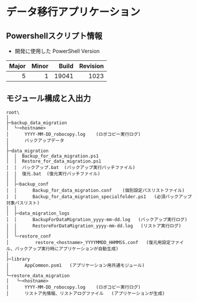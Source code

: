 # データ移行アプリケーション

## Powershellスクリプト情報

* 開発に使用した PowerShell Version

| Major | Minor | Build | Revision |
| ---: | ---: | ---: | ---: |
| 5 | 1 | 19041 | 1023 |

## モジュール構成と入出力

```CMD
root\
│
├─backup_data_migration
│  └─<hostname>
│      YYYY-MM-DD_robocopy.log    (ロボコピー実行ログ)
│      バックアップデータ
│      
├─data_migration
│  │  Backup_for_data_migration.ps1
│  │  Restore_for_data_migration.ps1
│  │  バックアップ.bat  (バックアップ実行バッチファイル)
│  │  復元.bat  (復元実行バッチファイル)
│  │  
│  ├─backup_conf
│  │      Backup_for_data_migration.conf    (個別設定パスリストファイル)
│  │      Backup_for_data_migration_specialfolder.ps1   (必須バックアップ対象パスリスト)
│  │      
│  ├─data_migration_logs
│  │      BackupForDataMigration_yyyy-mm-dd.log   (バックアップ実行ログ)
│  │      RestoreForDataMigration_yyyy-mm-dd.log   (リストア実行ログ)
│  │      
│  └─restore_conf
│          restore_<hostname>_YYYYMMDD_HHMMSS.conf   (復元用設定ファイル、バックアップ実行時にアプリケーションが自動生成)
│          
├─library
│      AppCommon.psm1   (アプリケーション用共通モジュール)
│      
└─restore_data_migration
│   └─<hostname>
│      YYYY-MM-DD_robocopy.log    (ロボコピー実行ログ)
│      リストア先情報、リストアログファイル   (アプリケーションが生成)
```
